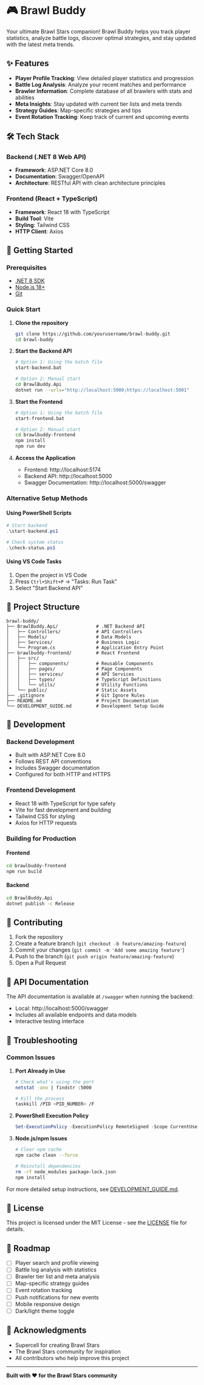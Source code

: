 # 🎮 Brawl Buddy

Your ultimate Brawl Stars companion! Brawl Buddy helps you track player statistics, analyze battle logs, discover optimal strategies, and stay updated with the latest meta trends.

## ✨ Features

- **Player Profile Tracking**: View detailed player statistics and progression
- **Battle Log Analysis**: Analyze your recent matches and performance
- **Brawler Information**: Complete database of all brawlers with stats and abilities
- **Meta Insights**: Stay updated with current tier lists and meta trends
- **Strategy Guides**: Map-specific strategies and tips
- **Event Rotation Tracking**: Keep track of current and upcoming events

## 🛠️ Tech Stack

### Backend (.NET 8 Web API)
- **Framework**: ASP.NET Core 8.0
- **Documentation**: Swagger/OpenAPI
- **Architecture**: RESTful API with clean architecture principles

### Frontend (React + TypeScript)
- **Framework**: React 18 with TypeScript
- **Build Tool**: Vite
- **Styling**: Tailwind CSS
- **HTTP Client**: Axios

## 🚀 Getting Started

### Prerequisites
- [.NET 8 SDK](https://dotnet.microsoft.com/download/dotnet/8.0)
- [Node.js 18+](https://nodejs.org/)
- [Git](https://git-scm.com/)

### Quick Start

1. **Clone the repository**
   ```bash
   git clone https://github.com/yourusername/brawl-buddy.git
   cd brawl-buddy
   ```

2. **Start the Backend API**
   ```bash
   # Option 1: Using the batch file
   start-backend.bat
   
   # Option 2: Manual start
   cd BrawlBuddy.Api
   dotnet run --urls="http://localhost:5000;https://localhost:5001"
   ```

3. **Start the Frontend**
   ```bash
   # Option 1: Using the batch file
   start-frontend.bat
   
   # Option 2: Manual start
   cd brawlbuddy-frontend
   npm install
   npm run dev
   ```

4. **Access the Application**
   - Frontend: http://localhost:5174
   - Backend API: http://localhost:5000
   - Swagger Documentation: http://localhost:5000/swagger

### Alternative Setup Methods

#### Using PowerShell Scripts
```powershell
# Start backend
.\start-backend.ps1

# Check system status
.\check-status.ps1
```

#### Using VS Code Tasks
1. Open the project in VS Code
2. Press `Ctrl+Shift+P` → "Tasks: Run Task"
3. Select "Start Backend API"

## 📁 Project Structure

```
brawl-buddy/
├── BrawlBuddy.Api/              # .NET Backend API
│   ├── Controllers/             # API Controllers
│   ├── Models/                  # Data Models
│   ├── Services/                # Business Logic
│   └── Program.cs               # Application Entry Point
├── brawlbuddy-frontend/         # React Frontend
│   ├── src/
│   │   ├── components/          # Reusable Components
│   │   ├── pages/               # Page Components
│   │   ├── services/            # API Services
│   │   ├── types/               # TypeScript Definitions
│   │   └── utils/               # Utility Functions
│   └── public/                  # Static Assets
├── .gitignore                   # Git Ignore Rules
├── README.md                    # Project Documentation
└── DEVELOPMENT_GUIDE.md         # Development Setup Guide
```

## 🔧 Development

### Backend Development
- Built with ASP.NET Core 8.0
- Follows REST API conventions
- Includes Swagger documentation
- Configured for both HTTP and HTTPS

### Frontend Development
- React 18 with TypeScript for type safety
- Vite for fast development and building
- Tailwind CSS for styling
- Axios for HTTP requests

### Building for Production

#### Frontend
```bash
cd brawlbuddy-frontend
npm run build
```

#### Backend
```bash
cd BrawlBuddy.Api
dotnet publish -c Release
```

## 🤝 Contributing

1. Fork the repository
2. Create a feature branch (`git checkout -b feature/amazing-feature`)
3. Commit your changes (`git commit -m 'Add some amazing feature'`)
4. Push to the branch (`git push origin feature/amazing-feature`)
5. Open a Pull Request

## 📝 API Documentation

The API documentation is available at `/swagger` when running the backend:
- Local: http://localhost:5000/swagger
- Includes all available endpoints and data models
- Interactive testing interface

## 🐛 Troubleshooting

### Common Issues

1. **Port Already in Use**
   ```bash
   # Check what's using the port
   netstat -ano | findstr :5000
   
   # Kill the process
   taskkill /PID <PID_NUMBER> /F
   ```

2. **PowerShell Execution Policy**
   ```powershell
   Set-ExecutionPolicy -ExecutionPolicy RemoteSigned -Scope CurrentUser
   ```

3. **Node.js/npm Issues**
   ```bash
   # Clear npm cache
   npm cache clean --force
   
   # Reinstall dependencies
   rm -rf node_modules package-lock.json
   npm install
   ```

For more detailed setup instructions, see [DEVELOPMENT_GUIDE.md](./DEVELOPMENT_GUIDE.md).

## 📄 License

This project is licensed under the MIT License - see the [LICENSE](LICENSE) file for details.

## 🎯 Roadmap

- [ ] Player search and profile viewing
- [ ] Battle log analysis with statistics
- [ ] Brawler tier list and meta analysis
- [ ] Map-specific strategy guides
- [ ] Event rotation tracking
- [ ] Push notifications for new events
- [ ] Mobile responsive design
- [ ] Dark/light theme toggle

## 🙏 Acknowledgments

- Supercell for creating Brawl Stars
- The Brawl Stars community for inspiration
- All contributors who help improve this project

---

**Built with ❤️ for the Brawl Stars community**
